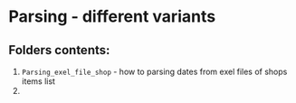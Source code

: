 # Parsing - different variants
## Folders contents:

1. ```Parsing_exel_file_shop``` - how to parsing dates from exel files of shops items list
2. 

